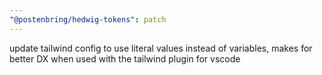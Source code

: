 ```yaml
---
"@postenbring/hedwig-tokens": patch
---
```


update tailwind config to use literal values instead of variables, makes for better DX when used with the tailwind plugin for vscode
